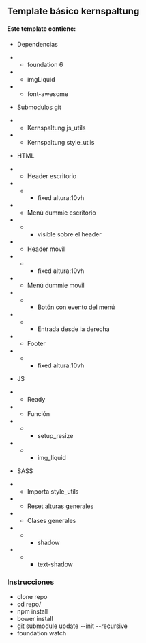 ## Template básico kernspaltung

#### Este template contiene:

- Dependencias
- - foundation 6
- - imgLiquid
- - font-awesome


- Submodulos git
- - Kernspaltung js_utils
- - Kernspaltung style_utils


- HTML
- - Header escritorio
- - - fixed altura:10vh
- - Menú dummie escritorio
- - - visible sobre el header
- - Header movil
- - - fixed altura:10vh
- - Menú dummie movil
- - - Botón con evento del menú
- - - Entrada desde la derecha
- - Footer
- - - fixed altura:10vh

- JS
- - Ready
- - Función
- - - setup_resize
- - - img_liquid

- SASS
- - Importa style_utils
- - Reset alturas generales
- - Clases generales
- - - shadow
- - - text-shadow


### Instrucciones
- clone repo
- cd repo/
- npm install
- bower install
- git submodule update --init --recursive
- foundation watch
